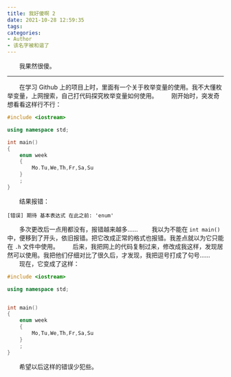 ```yaml
---
title: 我好傻啊 2
date: 2021-10-28 12:59:35
tags:
categories:
- Author
- 该名字被和谐了
---
```


&emsp;&emsp;我果然很傻。

---

&emsp;&emsp;在学习 Github 上的项目上时，里面有一个关于枚举变量的使用。我不大懂枚举变量，上网搜索，自己打代码探究枚举变量如何使用。
&emsp;&emsp;刚开始时，突发奇想看看这样行不行：

```c++
#include <iostream>

using namespace std;

int main()
{
	enum week
	{
		Mo.Tu,We,Th,Fr,Sa,Su
	}
	;
}
```
&emsp;&emsp;结果报错：
```
[错误] 期待 基本表达式 在此之前: 'enum'
```
&emsp;&emsp;多次更改后一点用都没有，报错越来越多……
&emsp;&emsp;我以为不能在 `int main()` 中，便移到了开头，依旧报错。把它改成正常的格式也报错。我差点就以为它只能在 `.h` 文件中使用。
&emsp;&emsp;后来，我把网上的代码复制过来，修改成我这样，发现居然可以使用。我把他们仔细对比了很久后，才发现，我把逗号打成了句号……
&emsp;&emsp;现在，它变成了这样：

```c++
#include <iostream>

using namespace std;


int main()
{
	enum week
	{
		Mo,Tu,We,Th,Fr,Sa,Su
	}
	;
}
```
&emsp;&emsp;希望以后这样的错误少犯些。
